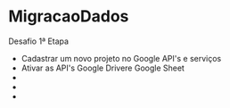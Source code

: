 # MigracaoDados
Desafio 1ª Etapa

<ul>
  <li>Cadastrar um novo projeto no Google API's e serviços</li>
  <li>Ativar as API's Google Drivere Google Sheet</li>
  <li></li>
  <li></li>
  <li></li
  <li></li>
  
</ul>
